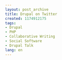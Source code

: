 ```yaml
---
layout: post_archive
title: Drupal on Twitter
created: 1174912175
tags:
- Drupal
- PHP
- Collaborative Writing
- Social Software
- Drupal Talk
lang: en
---
```


